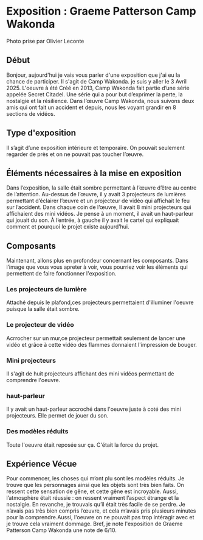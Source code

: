 #  Exposition :  Graeme Patterson Camp Wakonda

 Photo prise par Olivier Leconte

 ## Début 
 Bonjour, aujourd'hui je vais vous parler d'une exposition que j'ai eu la chance de participer. Il s'agit de Camp Wakonda. je suis y aller le 3 Avril 2025.
 L'oeuvre à été Créé en 2013, Camp Wakonda fait partie d’une série appelée Secret Citadel. Une série qui a pour but d’exprimer la perte, la nostalgie et la résilience.
 Dans l’œuvre Camp Wakonda, nous suivons deux amis qui ont fait un accident et depuis, nous les voyant grandir en 8 sections de vidéos.


## Type d'exposition
 Il s’agit d’une exposition intérieure et temporaire. On pouvait seulement regarder de près et on ne pouvait pas toucher l’œuvre. 



 ## Éléments nécessaires à la mise en exposition

 Dans l’exposition, la salle était sombre permettant à l’œuvre d’être au centre de l’attention. Au-dessus de l’œuvre, il y avait 3 projecteurs de lumières permettant d’éclairer l’œuvre
 et un projecteur de vidéo qui affichait le feu sur l’accident. Dans chaque coin de l’œuvre, Il avait 8 mini projecteurs qui affichaient des mini vidéos. Je pense à un moment,
 il avait un haut-parleur qui jouait du son. À l’entrée, à gauche il y avait le cartel qui expliquait comment et pourquoi le projet existe aujourd’hui.



 ## Composants

 Maintenant, allons plus en profondeur concernant les composants. Dans l’image que vous vous apreter à voir, vous pourriez voir les éléments qui permettent de faire fonctionner l'exposition.

 ### Les projecteurs de lumière
 Attaché depuis le plafond,ces projecteurs permettaient d'illuminer l'oeuvre puisque la salle était sombre.


 ### Le projecteur de vidéo
  Acrrocher sur un mur,ce projecteur permettait seulement de lancer une vidéo et grâce à cette vidéo des flammes donnaient l'impression de bouger.


 ### Mini projecteurs
  Il s'agit de huit projecteurs affichant des mini vidéos permettant de comprendre l'oeuvre.


  ### haut-parleur
  Il y avait un haut-parleur accroché dans l'oeuvre juste à coté des mini projecteurs. Elle permet de jouer du son.


  ### Des modèles réduits
  Toute l'oeuvre était reposée sur ça. C'était la force du projet. 



  ## Expérience Vécue
  Pour commencer, les choses qui m’ont plu sont les modèles réduits. Je trouve que les personnages ainsi que les objets sont très bien faits. On ressent cette sensation de gêne, et cette gêne est incroyable.
  Aussi, l’atmosphère était réussie : on ressent vraiment l’aspect étrange et la nostalgie. En revanche, je trouvais qu’il était très facile de se perdre. Je n’avais pas très bien compris l’œuvre,
  et cela m’avais pris plusieurs minutes pour la comprendre.Aussi, l'oeuvre on ne pouvait pas trop  intéragir avec et je trouve cela vraiment dommage. Bref, je note l'exposition de Graeme Patterson Camp Wakonda une note de 6/10.


  
  


 
